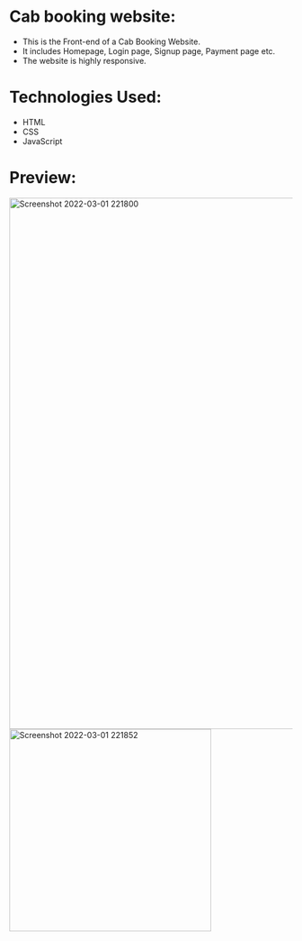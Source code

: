 # Cab booking website:
* This is the Front-end of a Cab Booking Website.<br />
* It includes Homepage, Login page, Signup page, Payment page etc.<br />
* The website is highly responsive.

# Technologies Used:
* HTML
* CSS
* JavaScript

# Preview:
<img width="943" alt="Screenshot 2022-03-01 221800" src="https://user-images.githubusercontent.com/100423588/156212439-b1b92085-99d6-4a0c-a36a-b4820b8fbb9e.png">
<img width="359" alt="Screenshot 2022-03-01 221852" src="https://user-images.githubusercontent.com/100423588/156212502-cc82d9c5-c956-47b2-b9a3-e5b8a5f4295b.png">




